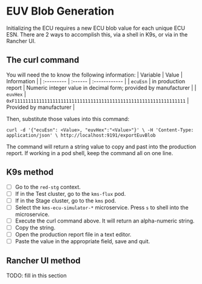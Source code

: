 # EUV Blob Generation

Initializing the ECU requires a new ECU blob value for each unique ECU ESN. There are 2 ways to accomplish this, via a
shell in K9s, or via in the Rancher UI.

## The curl command
You will need the to know the following information:
| Variable   | Value                                                                | Information                                                     |
| :--------- | :------                                                              | :------------                                                   |
| `ecuEsn`   | in production report                                                 | Numeric integer value in decimal form; provided by manufacturer |
| `euvHex`   | `0xF111111111111111111111111111111111111111111111111111111111111111` | Provided by manufacturer                                        |


Then, substitute those values into this command:

`curl -d '{"ecuEsn": <Value>, "euvHex":"<Value>"}' \
-H 'Content-Type: application/json' \
http://localhost:9191/exportEuvBlob`

The command will return a string value to copy and past into the production report. If working in a pod shell, keep the
command all on one line.

## K9s method
  - [ ] Go to the `red-stg` context.
  - [ ] If in the Test cluster, go to the `kms-flux` pod.
  - [ ] If in the Stage cluster, go to the `kms` pod.
  - [ ] Select the `kms-ecu-simulator-*` microservice. Press `s` to shell into the microservice.
  - [ ] Execute the curl command above. It will return an alpha-numeric string.
  - [ ] Copy the string.
  - [ ] Open the production report file in a text editor.
  - [ ] Paste the value in the appropriate field, save and quit.

## Rancher UI method
TODO: fill in this section
